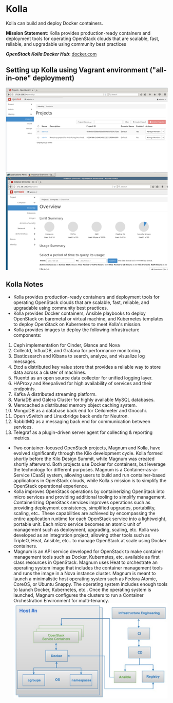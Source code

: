# Kolla
Kolla can build and deploy Docker containers.

__**Mission Statement**__: Kolla provides production-ready containers and deployment tools for operating OpenStack clouds that are scalable, fast, reliable, and upgradable using community best practices

_**OpenStack Kolla Docker Hub**_: [docker.com](https://hub.docker.com/u/kolla/)

## Setting up Kolla using Vagrant environment ("all-in-one" deployment)
![](kolla7.PNG)
![](kolla8.PNG)

## Kolla Notes
* Kolla provides production-ready containers and deployment tools for operating OpenStack clouds that are scalable, fast, reliable, and upgradable using community best practices.
* Kolla provides Docker containers, Ansible playbooks to deploy OpenStack on baremetal or virtual machine, and Kubernetes templates to deploy OpenStack on Kubernetes to meet Kolla's mission.
* Kolla provides images to deploy the following infrastructure components:
1. Ceph implementation for Cinder, Glance and Nova
2. Collectd, InfluxDB, and Grafana for performance monitoring.
3. Elasticsearch and Kibana to search, analyze, and visualize log messages.
4. Etcd a distributed key value store that provides a reliable way to store data across a cluster of machines.
5. Fluentd as an open source data collector for unified logging layer.
6. HAProxy and Keepalived for high availability of services and their endpoints.
7. Kafka A distributed streaming platform.
8. MariaDB and Galera Cluster for highly available MySQL databases.
9. Memcached a distributed memory object caching system.
10. MongoDB as a database back end for Ceilometer and Gnocchi.
11. Open vSwitch and Linuxbridge back ends for Neutron.
12. RabbitMQ as a messaging back end for communication between services.
13. Telegraf as a plugin-driven server agent for collecting & reporting metrics.
* Two container-focused OpenStack projects, Magnum and Kolla, have evolved significantly through the Kilo development cycle. Kolla formed shortly before the Kilo Design Summit, while Magnum was created shortly afterward. Both projects use Docker for containers, but leverage the technology for different purposes. Magnum is a Container-as-a-Service (CaaS) system, allowing users to build and run container-based applications in OpenStack clouds, while Kolla.s mission is to simplify the OpenStack operational experience.
* Kolla improves OpenStack operations by containerizing OpenStack into micro services and providing additional tooling to simplify management. Containerizing OpenStack services improves operations such as providing deployment consistency, simplified upgrades, portability, scaling, etc.. These capabilities are achieved by encompassing the entire application runtime for each OpenStack service into a lightweight, portable unit. Each micro service becomes an atomic unit of management such as deployment, upgrading, scaling, etc. Kolla was developed as an integration project, allowing other tools such as TripleO, Heat, Ansible, etc.. to manage OpenStack at scale using Docker containers.
* Magnum is an API service developed for OpenStack to make container management tools such as Docker, Kubernetes, etc. available as first class resources in OpenStack. Magnum uses Heat to orchestrate an operating system image that includes the container management tools and runs the image in a Nova instance cluster. Magnum is meant to launch a minimalistic host operating system such as Fedora Atomic, CoreOS, or Ubuntu Snappy. The operating system includes enough tools to launch Docker, Kubernetes, etc.. Once the operating system is launched, Magnum configures the  clusters to run a Container Orchestration Environment for multi-tenancy.
![](kolla-arch.PNG)
